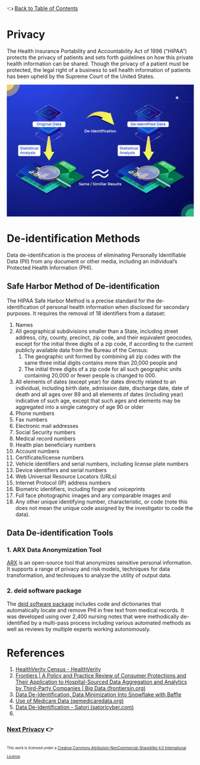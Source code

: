 👈 [Back to Table of Contents](../README.md)

# Privacy

The Health Insurance Portability and Accountability Act of 1996 (“HIPAA”) protects the privacy of patients and sets forth guidelines on how this private health information can be shared.  Though the privacy of a patient must be protected, the legal right of a business to sell health information of patients has been upheld by the Supreme Court of the United States.

![de-identification](../assets/privacy/deidentification.png)

# De-identification Methods

Data de-identification is the process of eliminating Personally Identifiable Data (PII) from any document or other media, including an individual’s Protected Health Information (PHI).

## Safe Harbor Method of De-identification

The HIPAA Safe Harbor Method is a precise standard for the de-identification of personal health information when
disclosed for secondary purposes.  It requires the removal of 18 identifiers from a dataset:

1. Names
2. All geographical subdivisions smaller than a State, including street address, city, county, precinct, zip code, and their equivalent geocodes, except for the initial three digits of a zip code, if according to the current publicly available data from the Bureau of the Census:
   1. The geographic unit formed by combining all zip codes with the same three initial digits contains more than 20,000 people and
   2. The initial three digits of a zip code for all such geographic units containing 20,000 or fewer people is changed to 000.
3. All elements of dates (except year) for dates directly related to an individual, including birth date, admission date, discharge date, date of death and all ages over 89 and all elements of dates (including year) indicative of such age, except that such ages and elements may be aggregated into a single category of age 90 or older
4. Phone numbers
5. Fax numbers
6. Electronic mail addresses
7. Social Security numbers
8. Medical record numbers
9. Health plan beneficiary numbers
10. Account numbers
11. Certificate/license numbers
12. Vehicle identifiers and serial numbers, including license plate numbers
13. Device identifiers and serial numbers
14. Web Universal Resource Locators (URLs)
15. Internet Protocol (IP) address numbers
16. Biometric identifiers, including finger and voiceprints
17. Full face photographic images and any comparable images and
18. Any other unique identifying number, characteristic, or code (note this does not mean the unique code assigned by the investigator to code the data).

## Data De-identification Tools

### 1. ARX Data Anonymization Tool

[ARX](https://arx.deidentifier.org/) is an open-source tool that anonymizes sensitive personal information. It supports a range of privacy and risk models, techniques for data transformation, and techniques to analyze the utility of output data.

### 2. deid software package

The [deid software package](https://archive.physionet.org/physiotools/deid/) includes code and dictionaries that automatically locate and remove PHI in free text from medical records. It was developed using over 2,400 nursing notes that were methodically de-identified by a multi-pass process including various automated methods as well as reviews by multiple experts working autonomously.

# References

1. [HealthVerity Census - HealthVerity](https://healthverity.com/solutions/healthverity-census/)
2. [Frontiers | A Policy and Practice Review of Consumer Protections and Their Application to Hospital-Sourced Data Aggregation and Analytics by Third-Party Companies | Big Data (frontiersin.org)](https://www.frontiersin.org/articles/10.3389/fdata.2020.603044/full)
3. [Data De-Identification, Data Minimization Into Snowflake with Baffle](https://baffle.io/blog/de-identifying-data-into-snowflake/)
4. [Use of Medicare Data (qemedicaredata.org)](https://www.qemedicaredata.org/apex/Use_of_Medicare_Data)
5. [Data De-Identification - Satori (satoricyber.com)](https://satoricyber.com/data-masking/data-de-identification/)
6. 


### [Next Privacy](./10-ecosystem.md) 👉

<sub><sub>
This work is licensed under a <a rel="license" href="http://creativecommons.org/licenses/by-nc-sa/4.0/">Creative Commons Attribution-NonCommercial-ShareAlike 4.0 International License</a>.
</sub></sub>
